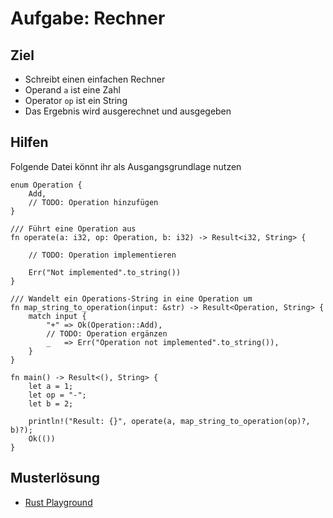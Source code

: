 # Aufgabe: Rechner

## Ziel

* Schreibt einen einfachen Rechner
* Operand `a` ist eine Zahl
* Operator `op` ist ein String
* Das Ergebnis wird ausgerechnet und ausgegeben

## Hilfen

Folgende Datei könnt ihr als Ausgangsgrundlage nutzen

```rust,editable,should_panic
enum Operation {
    Add,
    // TODO: Operation hinzufügen
}

/// Führt eine Operation aus
fn operate(a: i32, op: Operation, b: i32) -> Result<i32, String> {

    // TODO: Operation implementieren

    Err("Not implemented".to_string())
}

/// Wandelt ein Operations-String in eine Operation um
fn map_string_to_operation(input: &str) -> Result<Operation, String> {
    match input {
        "+" => Ok(Operation::Add),
        // TODO: Operation ergänzen
        _   => Err("Operation not implemented".to_string()),
    }
}

fn main() -> Result<(), String> {
    let a = 1;
    let op = "-";
    let b = 2;

    println!("Result: {}", operate(a, map_string_to_operation(op)?, b)?);
    Ok(())
}
```

## Musterlösung 

* [Rust Playground](https://play.rust-lang.org/?version=stable&mode=debug&edition=2021&gist=f764782a023d3e436e1c66cc4b967754)
